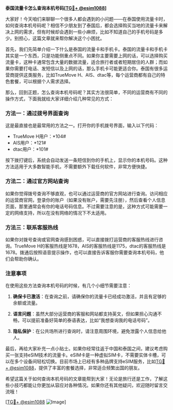 **泰国流量卡怎么查询本机号码[[TG💪+ @esim1088](https://t.me/s/esim1088)]**

大家好！今天咱们来聊聊一个很多人都会遇到的小问题——在泰国使用流量卡时，如何查询本机号码呢？相信不少朋友到了泰国后，都会选择购买当地的流量卡来解决上网的需求，但有时候却会遇到一些小麻烦，比如不知道自己的手机号码是多少。别担心，这篇文章就来帮你解决这个小困扰。

首先，我们先简单介绍一下什么是泰国的流量卡和手机卡。泰国的流量卡和手机卡其实是一个东西，只是功能侧重点不同。如果你主要需要上网的话，可以选择购买流量卡，这种卡通常包含大量的数据流量，适合旅行者或者短期居住的人群；而如果你需要打电话、发短信以及上网的话，那么手机卡可能更适合你。泰国有很多运营商提供这类服务，比如TrueMove H、AIS、dtac等，每个运营商都有自己的特色套餐，可以根据个人需求选择。

那么，回到正题，怎么查询本机号码呢？其实方法很简单，不同的运营商有不同的操作方式，下面我就给大家详细介绍几种常见的方式：

### 方法一：通过拨号界面查询

这是最直接也是最常用的方法之一。打开你的手机拨号界面，输入以下代码：

- TrueMove H用户：*104#
- AIS用户：*121#
- dtac用户：*101#

按下拨打键后，系统会自动发送一条短信到你的手机上，显示你的本机号码。这种方法适用于大多数智能手机，不需要额外下载任何软件，非常方便快捷。

### 方法二：通过官方网站查询

如果你觉得拨号查询不够直观，也可以通过运营商的官方网站进行查询。访问相应的运营商官网，登录你的账户（如果没有账户，需要先注册），然后查看个人信息页面，那里通常会有你的电话号码信息。不过需要注意的是，这种方式可能需要一定的网络支持，所以在没有网络的情况下不太适用。

### 方法三：联系客服热线

如果你对拨号查询或官网查询感到困惑，可以直接拨打运营商的客服热线进行咨询。TrueMove H的客服热线是1678，AIS的客服热线是1175，dtac的客服热线是1678。拨通后按照语音提示操作，也可以直接告诉客服你需要查询本机号码，他们会帮助你确认。

### 注意事项

在使用这些方法查询本机号码的时候，有几个小细节需要注意：

1. **确保卡已激活**：在查询之前，请确保你的流量卡已经成功激活，并且有足够的余额或流量。
   
2. **语言问题**：虽然大部分运营商的客服和网站都支持英文，但如果担心沟通不畅，可以提前准备好简单的泰语表达，比如“我想查询我的电话号码”。

3. **隐私保护**：在公共场所进行查询时，请注意周围环境，避免泄露个人信息给他人。

最后，再给大家补充一点小贴士。如果你经常往返于中国和泰国之间，建议考虑购买一张支持eSIM技术的流量卡。eSIM卡是一种虚拟SIM卡，不需要实体卡槽，可以在多个设备间轻松切换。目前市场上已经有多种品牌支持eSIM服务，比如[TG💪+ @esim1088](https://t.me/s/esim1088)，提供了丰富的套餐选择，非常适合频繁出国的朋友。

希望这篇关于如何查询本机号码的文章能帮到大家！无论是旅行还是工作，了解这些小技巧都能让你更加从容应对各种情况。如果你还有其他疑问，欢迎随时留言交流哦！

[[TG💪+ @esim1088](https://t.me/s/esim1088) ![Image](https://i.postimg.cc/4NQfJmqS/Snipaste-2025-05-13-00-14-12.png)]